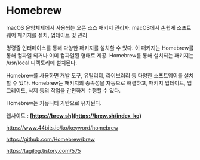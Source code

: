 # Homebrew

macOS 운영체제에서 사용되는 오픈 소스 패키지 관리자. macOS에서 손쉽게 소프트웨어 패키지를 설치, 업데이트 및 관리

명령줄 인터페이스를 통해 다양한 패키지를 설치할 수 있다. 이 패키지는 Homebrew를 통해 컴파일 되거나 이미 컴파일된 형태로 제공. Homebrew를 통해 설치되는 패키지는 /usr/local 디렉토리에 설치된다.

Homebrew를 사용하면 개발 도구, 유틸리티, 라이브러리 등 다양한 소프트웨어를 설치할 수 있다. Homebrew는 패키지의 종속성을 자동으로 해결하고, 패키지 업데이트, 업그레이드, 삭제 등의 작업을 간편하게 수행할 수 있다.

Homebrew는 커뮤니티 기반으로 유지된다.

웹사이트 : **[https://brew.sh](https://brew.sh/index_ko)**

https://www.44bits.io/ko/keyword/homebrew

https://github.com/Homebrew/brew

https://tagilog.tistory.com/575
